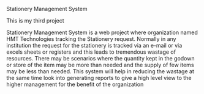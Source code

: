 Stationery Management System

This is my third project

Stationery Management System is a web project where organization named HMT Technologies tracking the Stationery request. 
Normally in any institution the request for the stationery is tracked via an e-mail or via excels sheets or registers and this leads to tremendous wastage of resources.
There may be scenarios where the quantity kept in the godown or store of the item may be more than needed and the supply of few items may be less than needed.
This system will help in reducing the wastage at the same time look into generating reports to give a high level view to the higher management for the benefit of the organization

